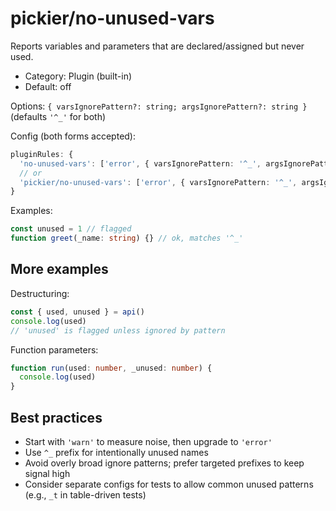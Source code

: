 # pickier/no-unused-vars

Reports variables and parameters that are declared/assigned but never used.

- Category: Plugin (built-in)
- Default: off

Options: `{ varsIgnorePattern?: string; argsIgnorePattern?: string }` (defaults `'^_'` for both)

Config (both forms accepted):

```ts
pluginRules: {
  'no-unused-vars': ['error', { varsIgnorePattern: '^_', argsIgnorePattern: '^_' }],
  // or
  'pickier/no-unused-vars': ['error', { varsIgnorePattern: '^_', argsIgnorePattern: '^_' }],
}
```

Examples:

```ts
const unused = 1 // flagged
function greet(_name: string) {} // ok, matches '^_'
```

## More examples

Destructuring:

```ts
const { used, unused } = api()
console.log(used)
// 'unused' is flagged unless ignored by pattern
```

Function parameters:

```ts
function run(used: number, _unused: number) {
  console.log(used)
}
```

## Best practices

- Start with `'warn'` to measure noise, then upgrade to `'error'`
- Use `^_` prefix for intentionally unused names
- Avoid overly broad ignore patterns; prefer targeted prefixes to keep signal high
- Consider separate configs for tests to allow common unused patterns (e.g., `_t` in table-driven tests)
